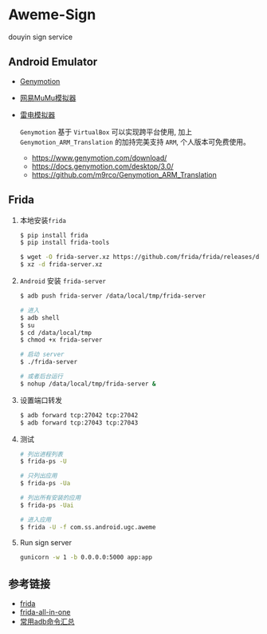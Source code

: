 # Aweme-Sign

douyin sign service

## Android Emulator

- [Genymotion](https://www.genymotion.com/)
- [网易MuMu模拟器](https://mumu.163.com/)
- [雷电模拟器](https://www.ldmnq.com/)

    `Genymotion` 基于 `VirtualBox` 可以实现跨平台使用, 加上 `Genymotion_ARM_Translation` 的加持完美支持 `ARM`, 个人版本可免费使用。
    
    - https://www.genymotion.com/download/
    - https://docs.genymotion.com/desktop/3.0/
    - https://github.com/m9rco/Genymotion_ARM_Translation

## Frida

1. 本地安装`frida`

    ```bash
    $ pip install frida
    $ pip install frida-tools
    
    $ wget -O frida-server.xz https://github.com/frida/frida/releases/download/12.8.13/frida-server-12.8.13-android-x86.xz
    $ xz -d frida-server.xz
    ```

2. `Android` 安装 `frida-server`

    ```bash
    $ adb push frida-server /data/local/tmp/frida-server
    
    # 进入
    $ adb shell
    $ su
    $ cd /data/local/tmp
    $ chmod +x frida-server
    
    # 启动 server
    $ ./frida-server
   
    # 或者后台运行
    $ nohup /data/local/tmp/frida-server &
    ```
3. 设置端口转发
    ```bash
    $ adb forward tcp:27042 tcp:27042
    $ adb forward tcp:27043 tcp:27043
    ```

4. 测试
    ```bash
    # 列出进程列表
    $ frida-ps -U

    # 只列出应用
    $ frida-ps -Ua

    # 列出所有安装的应用
    $ frida-ps -Uai

    # 进入应用
    $ frida -U -f com.ss.android.ugc.aweme
    ```
5. Run sign server
    ```bash
    gunicorn -w 1 -b 0.0.0.0:5000 app:app
    ```
## 参考链接

- [frida](https://github.com/frida/frida)
- [frida-all-in-one](https://github.com/hookmaster/frida-all-in-one)
- [常用adb命令汇总](http://mumu.163.com/help/func/20190129/30131_797867.html)
